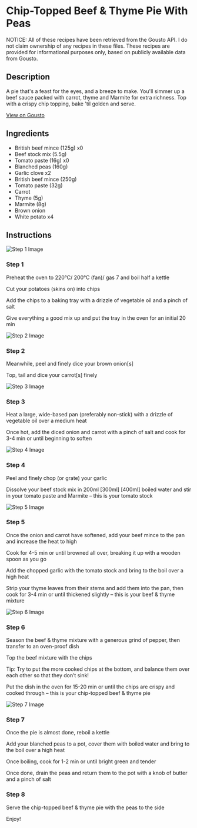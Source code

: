 # Chip-Topped Beef & Thyme Pie With Peas

NOTICE: All of these recipes have been retrieved from the Gousto API. I do not claim ownership of any recipes in these files. These recipes are provided for informational purposes only, based on publicly available data from Gousto.

## Description

A pie that's a feast for the eyes, and a breeze to make. You'll simmer up a beef sauce packed with carrot, thyme and Marmite for extra richness. Top with a crispy chip topping, bake 'til golden and serve. 

[View on Gousto](https://www.gousto.co.uk/recipes/cookbook/chip-topped-beef-thyme-pie-with-peas)

## Ingredients

- British beef mince (125g) x0
- Beef stock mix (5.5g)
- Tomato paste (16g) x0
- Blanched peas (160g)
- Garlic clove x2
- British beef mince (250g)
- Tomato paste (32g)
- Carrot
- Thyme (5g)
- Marmite (8g)
- Brown onion
- White potato x4

## Instructions

![Step 1 Image](https://production-media.gousto.co.uk/cms/recipe-step-image/step-1-1599145832390-x200.jpg)

### Step 1

Preheat the oven to 220°C/ 200°C (fan)/ gas 7 and boil half a kettle

Cut your potatoes (skins on) into chips

Add the chips to a baking tray with a drizzle of vegetable oil and a pinch of salt

Give everything a good mix up and put the tray in the oven for an initial 20 min

![Step 2 Image](https://production-media.gousto.co.uk/cms/recipe-step-image/step-2-1599145839948-x200.jpg)

### Step 2

Meanwhile, peel and finely dice your brown onion[s]

Top, tail and dice your carrot[s]<span class="text-danger"> </span>finely

![Step 3 Image](https://production-media.gousto.co.uk/cms/recipe-step-image/step-3-1599145845028-x200.jpg)

### Step 3

Heat a large, wide-based pan (preferably non-stick) with a drizzle of vegetable oil over a medium heat

Once hot, add the diced onion and carrot with a pinch of salt and cook for 3-4 min or until beginning to soften

![Step 4 Image](https://production-media.gousto.co.uk/cms/recipe-step-image/step-4-1599145855094-x200.jpg)

### Step 4

Peel and finely chop (or grate) your garlic

Dissolve your beef stock mix in 200ml <span class="text-purple">[300ml]</span> <span class="text-danger">[400ml]</span> boiled water and stir in your tomato paste and Marmite – this is your tomato stock

![Step 5 Image](https://production-media.gousto.co.uk/cms/recipe-step-image/step-5-1599145865446-x200.jpg)

### Step 5

Once the onion and carrot have softened, add your beef mince to the pan and increase the heat to high

Cook for 4-5 min or until browned all over, breaking it up with a wooden spoon as you go

Add the chopped garlic with the tomato stock and bring to the boil over a high heat

Strip your thyme leaves from their stems and add them into the pan, then cook for 3-4 min or until thickened slightly – this is your beef & thyme mixture

![Step 6 Image](https://production-media.gousto.co.uk/cms/recipe-step-image/step-6-1599145871960-x200.jpg)

### Step 6

Season the beef & thyme mixture with a generous grind of pepper, then transfer to an oven-proof dish

Top the beef mixture with the chips

Tip: Try to put the more cooked chips at the bottom, and balance them over each other so that they don’t sink!

Put the dish in the oven for 15-20 min or until the chips are crispy and cooked through – this is your chip-topped beef & thyme pie

![Step 7 Image](https://production-media.gousto.co.uk/cms/recipe-step-image/step-7-1599145884991-x200.jpg)

### Step 7

Once the pie is almost done, reboil a kettle

Add your blanched peas to a pot, cover them with boiled water and bring to the boil over a high heat

Once boiling, cook for 1-2 min or until bright green and tender

Once done, drain the peas and return them to the pot with a knob of butter and a pinch of salt

### Step 8

Serve the chip-topped beef & thyme pie with the peas to the side

Enjoy!

